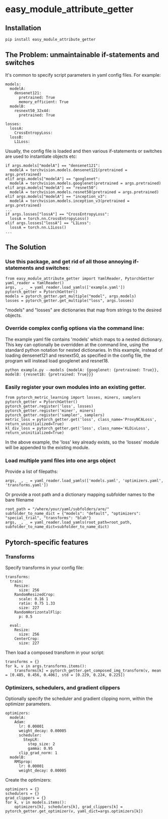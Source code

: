 # easy_module_attribute_getter

## Installation
```
pip install easy_module_attribute_getter
```

## The Problem: unmaintainable if-statements and switches
It's common to specify script parameters in yaml config files. For example:
```
models:
  modelA:
    densenet121:
      pretrained: True
      memory_efficient: True
  modelB:
    resnext50_32x4d:
      pretrained: True

losses:
  lossA:
    CrossEntropyLoss:
  lossB:
    L1Loss:
```
Usually, the config file is loaded and then various if-statements or switches are used to instantiate objects etc:
```
if args.models["modelA"] == "densenet121":
  modelA = torchvision.models.densenet121(pretrained = args.pretrained)
elif args.models["modelA"] == "googlenet":
  modelA = torchvision.models.googlenet(pretrained = args.pretrained)
elif args.models["modelA"] == "resnet50":
  modelA = torchvision.models.resnet50(pretrained = args.pretrained)
elif args.models["modelA"] == "inception_v3":
  modelA = torchvision.models.inception_v3(pretrained = args.pretrained)
...
if args.losses["lossA"] == "CrossEntropyLoss":
  lossA = torch.nn.CrossEntropyLoss()
elif args.losses["lossA"] == "L1Loss":
  lossA = torch.nn.L1Loss()
...
```
## The Solution
### Use this package, and get rid of all those annoying if-statements and switches:
```
from easy_module_attribute_getter import YamlReader, PytorchGetter
yaml_reader = YamlReader()
args, _, _ = yaml_reader.load_yamls(['example.yaml'])
pytorch_getter = PytorchGetter()
models = pytorch_getter.get_multiple("model", args.models)
losses = pytorch_getter.get_multiple("loss", args.losses)
```
"models" and "losses" are dictionaries that map from strings to the desired objects.

### Override complex config options via the command line:
The example yaml file contains 'models' which maps to a nested dictionary. This key can optionally be overridden at the command line, using the standard python notation for nested dictionaries. In this example, instead of loading densenet121 and resnext50, as specified in the config file, the program will instead load googlenet and resnet18.
```
python example.py --models {modelA: {googlenet: {pretrained: True}}, modelB: {resnet18: {pretrained: True}}}
```

### Easily register your own modules into an existing getter.
```
from pytorch_metric_learning import losses, miners, samplers 
pytorch_getter = PytorchGetter()
pytorch_getter.register('loss', losses) 
pytorch_getter.register('miner', miners)
pytorch_getter.register('sampler', samplers)
metric_loss = pytorch_getter.get('loss', class_name='ProxyNCALoss', return_uninitialized=True)
kl_div_loss = pytorch_getter.get('loss', class_name='KLDivLoss', return_uninitialized=True)
```
In the above example, the 'loss' key already exists, so the 'losses' module will be appended to the existing module.

### Load multiple yaml files into one args object
Provide a list of filepaths:
```
args, _, _ = yaml_reader.load_yamls(['models.yaml', 'optimizers.yaml', 'transforms.yaml'])
```
Or provide a root path and a dictionary mapping subfolder names to the bare filename
```
root_path = "/where/your/yaml/subfolders/are/"
subfolder_to_name_dict = {"models": "default", "optimizers": "special_trial", "transforms": "blah"}
args, _, _ = yaml_reader.load_yamls(root_path=root_path, subfolder_to_name_dict=subfolder_to_name_dict)
```

## Pytorch-specific features
### Transforms
Specify transforms in your config file:
```
transforms:
  train:
    Resize:
      size: 256
    RandomResizedCrop:
      scale: 0.16 1
      ratio: 0.75 1.33
      size: 227
    RandomHorizontalFlip:
      p: 0.5

  eval:
    Resize:
      size: 256
    CenterCrop:
      size: 227
```
Then load a composed transform in your script:
```
transforms = {}
for k, v in args.transforms.items():
    transforms[k] = pytorch_getter.get_composed_img_transform(v, mean = [0.485, 0.456, 0.406], std = [0.229, 0.224, 0.225])
```
### Optimizers, schedulers, and gradient clippers
Optionally specify the scheduler and gradient clipping norm, within the optimizer parameters.
```
optimizers:
  modelA:
    Adam:
      lr: 0.00001
      weight_decay: 0.00005
      scheduler:
        StepLR:
          step_size: 2
          gamma: 0.95
      clip_grad_norm: 1
  modelB:
    RMSprop:
      lr: 0.00001
      weight_decay: 0.00005
```
Create the optimizers:
```
optimizers = {}
schedulers = {}
grad_clippers = {}
for k, v in models.items():
	optimizers[k], schedulers[k], grad_clippers[k] = pytorch_getter.get_optimizer(v, yaml_dict=args.optimizers[k])
```
